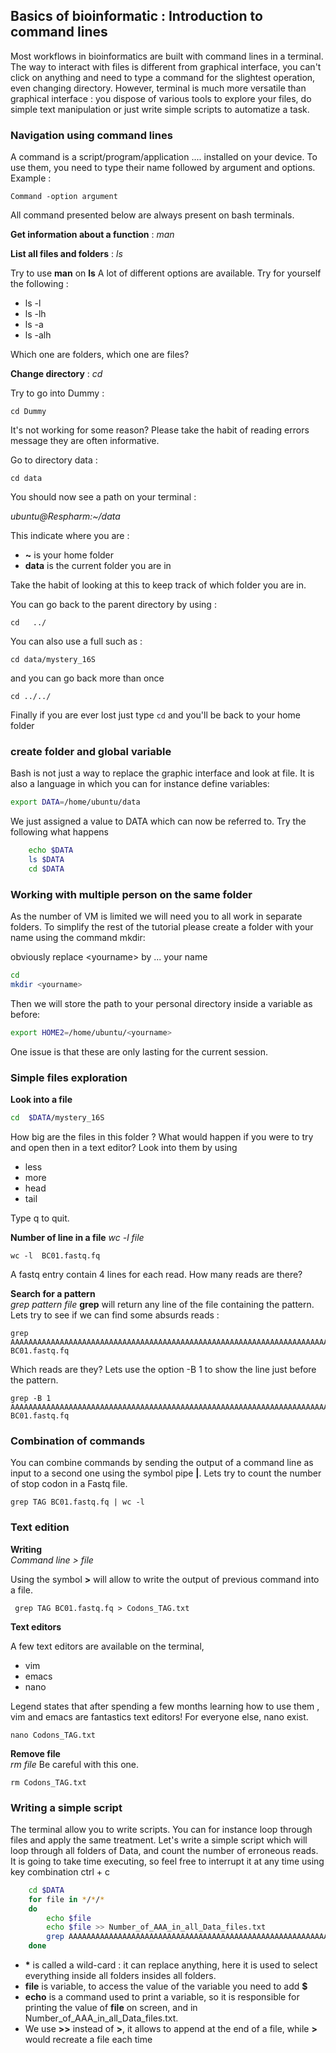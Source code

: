 


## Basics of bioinformatic : Introduction to command lines
Most workflows in bioinformatics are built with command lines in a terminal. The way to interact with files is different from graphical interface, you can't click on anything and need to type a command for the slightest operation, even changing directory. However, terminal is much more versatile than graphical interface : you dispose of various tools to explore your files, do simple text manipulation or just write simple scripts to automatize a task.   
 

### Navigation using command lines
A command is a script/program/application .... installed on your device. To use them, you need to type their name followed by argument and options. Example : 

    Command -option argument
All command presented below are always present on bash terminals.


**Get information about a function** : *man*

**List all files and folders** : *ls*

Try to use **man**  on **ls** A lot of different options are available. Try for yourself  the following : 
 - ls -l
 - ls -lh
 - ls -a
 - ls -alh

Which one are folders, which one are files? 

**Change directory** : *cd*

Try to go into  Dummy :

    cd Dummy
It's not working for some reason? Please take the habit of reading errors message they are often informative.

Go to directory data :

    cd data
You should now see a path on your terminal :

*ubuntu@Respharm:~/data*

This indicate where you are : 

 - **~** is your home folder
 - **data** is the current folder you are in

Take the habit of looking at this to keep track of which folder you are in. 

You can go back to the parent directory by using  :

    cd   ../

You can also use a full such as  :

    cd data/mystery_16S
and you can go back more than once 

    cd ../../

Finally if you are ever lost just type `cd` and you'll be back to your home folder

### create folder and global variable
Bash is not just a way to replace the graphic interface and look at file. It is also a language in which you can for instance define variables:
```bash
export DATA=/home/ubuntu/data
```
We just assigned a value to DATA which can now be referred to. Try the following what happens
```bash
    echo $DATA
    ls $DATA
    cd $DATA
```
 
 ### Working with multiple person on the same folder

As the number of VM is limited we will need you to all work in separate folders. To simplify the rest of the tutorial please create a folder with your name using the command mkdir:

obviously replace \<yourname\> by ... your name 
```bash
cd 
mkdir <yourname>
```  
Then we will store the path to your personal directory inside a variable as before:
```bash
export HOME2=/home/ubuntu/<yourname>
```
One issue is that these are only lasting for the current session.

  ### Simple files exploration 
 **Look into a file**  
```bash
cd  $DATA/mystery_16S
```

How big are the files in this folder ? What would happen if you were to try and open then in a text editor?
Look into them by using 
 - less 
 - more 
 - head
 - tail
 
Type q to  quit.

**Number of line in a file** 
*wc -l file*

    wc -l  BC01.fastq.fq

 A fastq entry contain 4 lines for each read. How many reads are there?  
 
**Search for a pattern**   
*grep pattern file*
**grep** will return any line of the file containing the pattern. 
Lets try to see if we can find some absurds reads :

    grep AAAAAAAAAAAAAAAAAAAAAAAAAAAAAAAAAAAAAAAAAAAAAAAAAAAAAAAAAAAAAAAAAAAAAAAAAAAAAAAAAAAAAAAAAAAAAAAAAAAAAAAAAA BC01.fastq.fq

Which reads are they? Lets use the option -B 1 to show the line just before the pattern.

    grep -B 1 AAAAAAAAAAAAAAAAAAAAAAAAAAAAAAAAAAAAAAAAAAAAAAAAAAAAAAAAAAAAAAAAAAAAAAAAAAAAAAAAAAAAAAAAAAAAAAAAAAAAAAAAAA BC01.fastq.fq

### Combination of commands
You can combine commands by sending the output of a command line as input to a second one using the symbol pipe **|**.
Lets try to count the number of stop codon in a Fastq file. 

    grep TAG BC01.fastq.fq | wc -l


### Text edition 

**Writing**  
*Command line > file*

Using the symbol **>** will allow to write the output of previous command into a file. 

     grep TAG BC01.fastq.fq > Codons_TAG.txt 

**Text editors** 

A few text editors are available on the terminal, 

 - vim
 - emacs
 - nano

Legend states that after spending a few months learning how to use them , vim and emacs are fantastics text editors!
For everyone else, nano exist.

    nano Codons_TAG.txt



**Remove file**  
*rm file*
Be careful with this one.

    rm Codons_TAG.txt

### Writing a simple script 
The terminal allow you to write scripts. You can for instance loop through files and  apply the same treatment. 
Let's write a simple script which will loop through all folders of Data, and count the number of erroneous reads. It is going to take time executing, so feel free to interrupt it at any time using key combination ctrl + c
```Bash
    cd $DATA
    for file in */*/*
    do 
    	echo $file
    	echo $file >> Number_of_AAA_in_all_Data_files.txt
    	grep AAAAAAAAAAAAAAAAAAAAAAAAAAAAAAAAAAAAAAAAAAAAAAAAAAAAAAAAAAAAAAAAAAAAAAAAAAAAAAAAAAAAAAAAAAAAAAAAAAAAAAAAAAAAAAAAAAAAA $file | wc -l >> Number_of_AAA_in_all_Data_files.txt 
    done
```
 - **\*** is called a wild-card : it can replace anything, here it is used to select everything inside all folders insides all folders. 
 - **file** is variable, to access the value of the variable you need to add **$**
 - **echo** is a command used to print a variable, so it is responsible for printing the value of **file** on screen, and in Number_of_AAA_in_all_Data_files.txt.
 - We use **>>** instead of **>**, it allows to append at the end of a file, while **>**  would recreate a file each time
 

